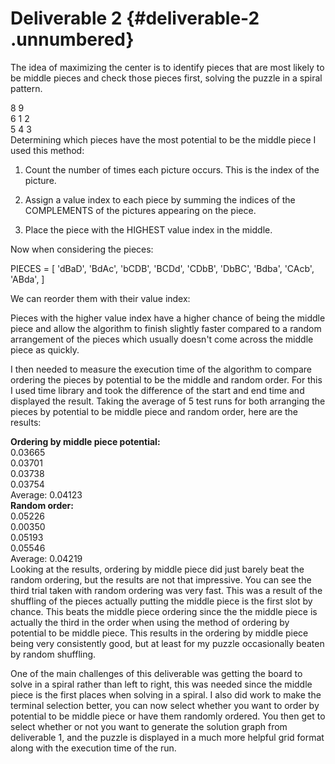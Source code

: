 # Deliverable 2 {#deliverable-2 .unnumbered}

The idea of maximizing the center is to identify pieces that are most
likely to be middle pieces and check those pieces first, solving the
puzzle in a spiral pattern.

8 9\
6 1 2\
5 4 3\
Determining which pieces have the most potential to be the middle piece
I used this method:

1.  Count the number of times each picture occurs. This is the index of
    the picture.

2.  Assign a value index to each piece by summing the indices of the
    COMPLEMENTS of the pictures appearing on the piece.

3.  Place the piece with the HIGHEST value index in the middle.

Now when considering the pieces:

PIECES = \[ 'dBaD', 'BdAc', 'bCDB', 'BCDd', 'CDbB', 'DbBC', 'Bdba',
'CAcb', 'ABda', \]

We can reorder them with their value index:

Pieces with the higher value index have a higher chance of being the
middle piece and allow the algorithm to finish slightly faster compared
to a random arrangement of the pieces which usually doesn't come across
the middle piece as quickly.

I then needed to measure the execution time of the algorithm to compare
ordering the pieces by potential to be the middle and random order. For
this I used time library and took the difference of the start and end
time and displayed the result. Taking the average of 5 test runs for
both arranging the pieces by potential to be middle piece and random
order, here are the results:

**Ordering by middle piece potential:**\
0.03665\
0.03701\
0.03738\
0.03754\
Average: 0.04123\
**Random order:**\
0.05226\
0.00350\
0.05193\
0.05546\
Average: 0.04219\
Looking at the results, ordering by middle piece did just barely beat
the random ordering, but the results are not that impressive. You can
see the third trial taken with random ordering was very fast. This was a
result of the shuffling of the pieces actually putting the middle piece
is the first slot by chance. This beats the middle piece ordering since
the the middle piece is actually the third in the order when using the
method of ordering by potential to be middle piece. This results in the
ordering by middle piece being very consistently good, but at least for
my puzzle occasionally beaten by random shuffling.

One of the main challenges of this deliverable was getting the board to
solve in a spiral rather than left to right, this was needed since the
middle piece is the first places when solving in a spiral. I also did
work to make the terminal selection better, you can now select whether
you want to order by potential to be middle piece or have them randomly
ordered. You then get to select whether or not you want to generate the
solution graph from deliverable 1, and the puzzle is displayed in a much
more helpful grid format along with the execution time of the run.
